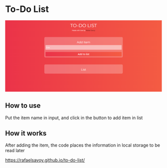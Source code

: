 # To-Do List

![alt text](images/download.png)

## How to use

Put the item name in input, and click in the button to add item in list

## How it works

After adding the item, the code places the information in local storage to be read later

https://rafaelsavoy.github.io/to-do-list/
